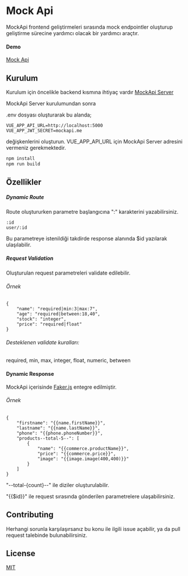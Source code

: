 # Mock Api

MockApi frontend geliştirmeleri sırasında mock endpointler oluşturup geliştirme sürecine yardımcı olacak bir yardımcı araçtır.

#### Demo
[Mock Api](http://mockapi.me)

## Kurulum

Kurulum için öncelikle backend kısmına ihtiyaç vardır [MockApi Server](https://github.com/vskavgaci/mock-server)

MockApi Server kurulumundan sonra

.env dosyası oluşturarak bu alanda;

```
VUE_APP_API_URL=http://localhost:5000
VUE_APP_JWT_SECRET=mockapi.me
```

değişkenlerini oluşturun. VUE_APP_API_URL için MockApi Server adresini vermeniz gerekmektedir.

```bash
npm install
npm run build
```

## Özellikler

##### Dynamic Route

Route oluştururken parametre başlangıcına ":" karakterini yazabilirsiniz.

```
:id
user/:id
```

Bu parametreye istenildiği takdirde response alanında $id yazılarak ulaşılabilir.

##### Request Validation

Oluşturulan request parametreleri validate edilebilir.

###### Örnek
```
{
    "name": "required|min:3|max:7",
    "age": "required|between:18,40",
    "stock": "integer",
    "price": "required|float"
}
```

###### Desteklenen validate kuralları:

required, min, max, integer, float, numeric, between

#### Dynamic Response

MockApi içerisinde [Faker.js](https://github.com/marak/Faker.js/) entegre edilmiştir.
###### Örnek
```
{
    "firstname": "{{name.firstName}}",
    "lastname": "{{name.lastName}}",
    "phone": "{{phone.phoneNumber}}",
    "products--total-5--": [
        {
            "name": "{{commerce.productName}}",
            "price": "{{commerce.price}}",
            "image": "{{image.image(400,400)}}"
        }
    ]
}
```

"--total-{count}--" ile diziler oluşturulabilir.

"{{$id}}" ile request sırasında gönderilen parametrelere ulaşabilirsiniz.



## Contributing
Herhangi sorunla karşılaşırsanız bu konu ile ilgili issue açabilir, ya da pull request talebinde bulunabilirsiniz.

## License
[MIT](https://choosealicense.com/licenses/mit/)
